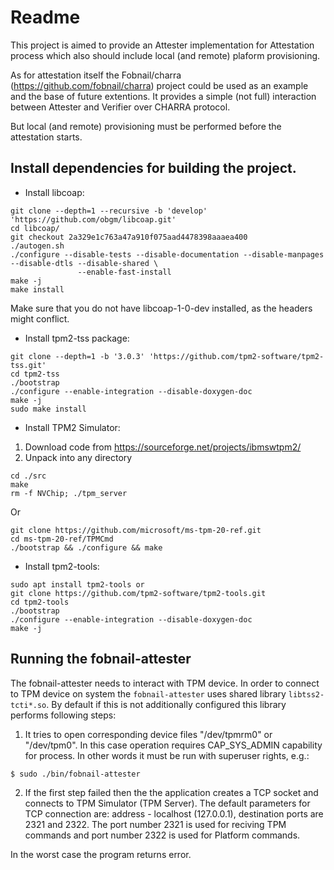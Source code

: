 # Readme

This project is aimed to provide an Attester implementation
for Attestation process which also should include local (and remote)
plaform provisioning.

As for attestation itself the Fobnail/charra (https://github.com/fobnail/charra)
project could be used as an example and the base of future extentions.
It provides a simple (not full) interaction between Attester and Verifier
over CHARRA protocol.

But local (and remote) provisioning must be performed before the attestation
starts.

##  Install dependencies for building the project.

* Install libcoap:
```shell
git clone --depth=1 --recursive -b 'develop' 'https://github.com/obgm/libcoap.git'
cd libcoap/
git checkout 2a329e1c763a47a910f075aad4478398aaaea400
./autogen.sh
./configure --disable-tests --disable-documentation --disable-manpages --disable-dtls --disable-shared \
               --enable-fast-install
make -j
make install
```

Make sure that you do not have libcoap-1-0-dev installed, as the headers might conflict.

* Install tpm2-tss package:
```shell
git clone --depth=1 -b '3.0.3' 'https://github.com/tpm2-software/tpm2-tss.git'
cd tpm2-tss
./bootstrap
./configure --enable-integration --disable-doxygen-doc
make -j
sudo make install
```

* Install TPM2 Simulator:
1. Download code from https://sourceforge.net/projects/ibmswtpm2/
2. Unpack into any directory
```shell
cd ./src
make
rm -f NVChip; ./tpm_server
```

Or

```shell
git clone https://github.com/microsoft/ms-tpm-20-ref.git
cd ms-tpm-20-ref/TPMCmd
./bootstrap && ./configure && make
```

* Install tpm2-tools:
```shell
sudo apt install tpm2-tools or
git clone https://github.com/tpm2-software/tpm2-tools.git
cd tpm2-tools
./bootstrap
./configure --enable-integration --disable-doxygen-doc
make -j
```

## Running the fobnail-attester

The fobnail-attester needs to interact with TPM device.
In order to connect to TPM device on system the `fobnail-attester`
uses shared library `libtss2-tcti*.so`. By default if this is not
additionally configured this library performs following steps:

1. It tries to open corresponding device files "/dev/tpmrm0" or "/dev/tpm0".
   In this case operation requires CAP_SYS_ADMIN capability for process.
   In other words it must be run with superuser rights, e.g.:
```shell
$ sudo ./bin/fobnail-attester
```

2. If the first step failed then the the application creates a TCP socket and
   connects to TPM Simulator (TPM Server).
   The default parameters for TCP connection are: address - localhost (127.0.0.1),
   destination ports are 2321 and 2322.
   The port number 2321 is used for reciving TPM commands and port number 2322
   is used for Platform commands.

In the worst case the program returns error.

